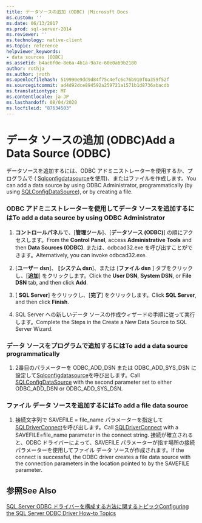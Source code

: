 ```yaml
---
title: データソースの追加 (ODBC) |Microsoft Docs
ms.custom: ''
ms.date: 06/13/2017
ms.prod: sql-server-2014
ms.reviewer: ''
ms.technology: native-client
ms.topic: reference
helpviewer_keywords:
- data sources [ODBC]
ms.assetid: b4ac6f0e-8e6a-4b1a-9a7e-60e0a69b2180
author: rothja
ms.author: jroth
ms.openlocfilehash: 519990e9dd9d84f75c4efc6c76b910f0a359f52f
ms.sourcegitcommit: ad4d92dce894592a259721a1571b1d8736abacdb
ms.translationtype: MT
ms.contentlocale: ja-JP
ms.lasthandoff: 08/04/2020
ms.locfileid: "87634503"
---
```

# <a name="add-a-data-source-odbc"></a><span data-ttu-id="fc103-102">データ ソースの追加 (ODBC)</span><span class="sxs-lookup"><span data-stu-id="fc103-102">Add a Data Source (ODBC)</span></span>
  <span data-ttu-id="fc103-103">データソースを追加するには、ODBC アドミニストレーターを使用するか、プログラムで ( [Sqlconfigdatasource](../native-client-odbc-api/sqlconfigdatasource.md)を使用)、またはファイルを作成します。</span><span class="sxs-lookup"><span data-stu-id="fc103-103">You can add a data source by using ODBC Administrator, programmatically (by using [SQLConfigDataSource](../native-client-odbc-api/sqlconfigdatasource.md)), or by creating a file.</span></span>  
  
### <a name="to-add-a-data-source-by-using-odbc-administrator"></a><span data-ttu-id="fc103-104">ODBC アドミニストレーターを使用してデータ ソースを追加するには</span><span class="sxs-lookup"><span data-stu-id="fc103-104">To add a data source by using ODBC Administrator</span></span>  
  
1.  <span data-ttu-id="fc103-105">**コントロールパネル**で、[**管理ツール**]、[**データソース (ODBC)**] の順にアクセスします。</span><span class="sxs-lookup"><span data-stu-id="fc103-105">From the **Control Panel**, access **Administrative Tools** and then **Data Sources (ODBC)**.</span></span> <span data-ttu-id="fc103-106">または、odbcad32.exe を呼び出すことができます。</span><span class="sxs-lookup"><span data-stu-id="fc103-106">Alternatively, you can invoke odbcad32.exe.</span></span>  
  
2.  <span data-ttu-id="fc103-107">[**ユーザー dsn**]、 **[システム dsn**]、または [**ファイル dsn** ] タブをクリックし、[**追加**] をクリックします。</span><span class="sxs-lookup"><span data-stu-id="fc103-107">Click the **User DSN**, **System DSN**, or **File DSN** tab, and then click **Add**.</span></span>  
  
3.  <span data-ttu-id="fc103-108">[ **SQL Server**] をクリックし、[**完了**] をクリックします。</span><span class="sxs-lookup"><span data-stu-id="fc103-108">Click **SQL Server**, and then click **Finish**.</span></span>  
  
4.  <span data-ttu-id="fc103-109">SQL Server への新しいデータ ソースの作成ウィザードの手順に従って実行します。</span><span class="sxs-lookup"><span data-stu-id="fc103-109">Complete the Steps in the Create a New Data Source to SQL Server Wizard.</span></span>  
  
### <a name="to-add-a-data-source-programmatically"></a><span data-ttu-id="fc103-110">データ ソースをプログラムで追加するには</span><span class="sxs-lookup"><span data-stu-id="fc103-110">To add a data source programmatically</span></span>  
  
1.  <span data-ttu-id="fc103-111">2番目のパラメーターを ODBC_ADD_DSN または ODBC_ADD_SYS_DSN に設定して[Sqlconfigdatasource](../native-client-odbc-api/sqlconfigdatasource.md)を呼び出します。</span><span class="sxs-lookup"><span data-stu-id="fc103-111">Call [SQLConfigDataSource](../native-client-odbc-api/sqlconfigdatasource.md) with the second parameter set to either ODBC_ADD_DSN or ODBC_ADD_SYS_DSN.</span></span>  
  
### <a name="to-add-a-file-data-source"></a><span data-ttu-id="fc103-112">ファイル データ ソースを追加するには</span><span class="sxs-lookup"><span data-stu-id="fc103-112">To add a file data source</span></span>  
  
1.  <span data-ttu-id="fc103-113">接続文字列で SAVEFILE = file_name パラメーターを指定して[SQLDriverConnect](../native-client-odbc-api/sqldriverconnect.md)を呼び出します。</span><span class="sxs-lookup"><span data-stu-id="fc103-113">Call [SQLDriverConnect](../native-client-odbc-api/sqldriverconnect.md) with a SAVEFILE=file_name parameter in the connect string.</span></span> <span data-ttu-id="fc103-114">接続が確立されると、ODBC ドライバーによって、SAVEFILE パラメーターが指す場所の接続パラメーターを使用してファイル データ ソースが作成されます。</span><span class="sxs-lookup"><span data-stu-id="fc103-114">If the connect is successful, the ODBC driver creates a file data source with the connection parameters in the location pointed to by the SAVEFILE parameter.</span></span>  
  
## <a name="see-also"></a><span data-ttu-id="fc103-115">参照</span><span class="sxs-lookup"><span data-stu-id="fc103-115">See Also</span></span>  
 [<span data-ttu-id="fc103-116">SQL Server ODBC ドライバーを構成する方法に関するトピック</span><span class="sxs-lookup"><span data-stu-id="fc103-116">Configuring the SQL Server ODBC Driver How-to Topics</span></span>](../../database-engine/dev-guide/configuring-the-sql-server-odbc-driver-how-to-topics.md)  
  
  
